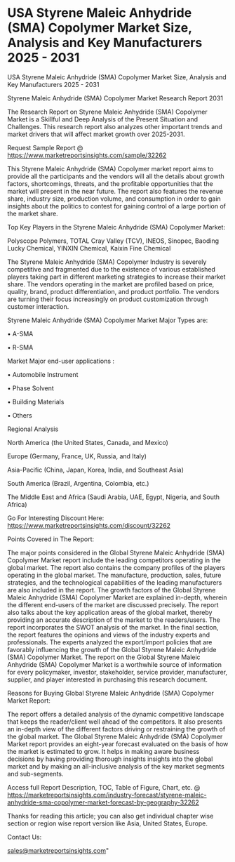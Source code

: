 # USA Styrene Maleic Anhydride (SMA) Copolymer Market Size, Analysis and Key Manufacturers 2025 - 2031
 USA Styrene Maleic Anhydride (SMA) Copolymer Market Size, Analysis and Key Manufacturers 2025 - 2031

Styrene Maleic Anhydride (SMA) Copolymer Market Research Report 2031

The Research Report on Styrene Maleic Anhydride (SMA) Copolymer Market is a Skillful and Deep Analysis of the Present Situation and Challenges. This research report also analyzes other important trends and market drivers that will affect market growth over 2025-2031.

Request Sample Report @ https://www.marketreportsinsights.com/sample/32262

This Styrene Maleic Anhydride (SMA) Copolymer market report aims to provide all the participants and the vendors will all the details about growth factors, shortcomings, threats, and the profitable opportunities that the market will present in the near future. The report also features the revenue share, industry size, production volume, and consumption in order to gain insights about the politics to contest for gaining control of a large portion of the market share.

Top Key Players in the Styrene Maleic Anhydride (SMA) Copolymer Market:

Polyscope Polymers, TOTAL Cray Valley (TCV), INEOS, Sinopec, Baoding Lucky Chemical, YINXIN Chemical, Kaixin Fine Chemical

The Styrene Maleic Anhydride (SMA) Copolymer Industry is severely competitive and fragmented due to the existence of various established players taking part in different marketing strategies to increase their market share. The vendors operating in the market are profiled based on price, quality, brand, product differentiation, and product portfolio. The vendors are turning their focus increasingly on product customization through customer interaction.

Styrene Maleic Anhydride (SMA) Copolymer Market Major Types are:

• A-SMA

• R-SMA

Market Major end-user applications :

• Automobile Instrument

• Phase Solvent

• Building Materials

• Others

Regional Analysis

North America (the United States, Canada, and Mexico)

Europe (Germany, France, UK, Russia, and Italy)

Asia-Pacific (China, Japan, Korea, India, and Southeast Asia)

South America (Brazil, Argentina, Colombia, etc.)

The Middle East and Africa (Saudi Arabia, UAE, Egypt, Nigeria, and South Africa)

Go For Interesting Discount Here: https://www.marketreportsinsights.com/discount/32262

Points Covered in The Report:

The major points considered in the Global Styrene Maleic Anhydride (SMA) Copolymer Market report include the leading competitors operating in the global market.
The report also contains the company profiles of the players operating in the global market.
The manufacture, production, sales, future strategies, and the technological capabilities of the leading manufacturers are also included in the report.
The growth factors of the Global Styrene Maleic Anhydride (SMA) Copolymer Market are explained in-depth, wherein the different end-users of the market are discussed precisely.
The report also talks about the key application areas of the global market, thereby providing an accurate description of the market to the readers/users.
The report incorporates the SWOT analysis of the market. In the final section, the report features the opinions and views of the industry experts and professionals. The experts analyzed the export/import policies that are favorably influencing the growth of the Global Styrene Maleic Anhydride (SMA) Copolymer Market.
The report on the Global Styrene Maleic Anhydride (SMA) Copolymer Market is a worthwhile source of information for every policymaker, investor, stakeholder, service provider, manufacturer, supplier, and player interested in purchasing this research document.

Reasons for Buying Global Styrene Maleic Anhydride (SMA) Copolymer Market Report:

The report offers a detailed analysis of the dynamic competitive landscape that keeps the reader/client well ahead of the competitors.
It also presents an in-depth view of the different factors driving or restraining the growth of the global market.
The Global Styrene Maleic Anhydride (SMA) Copolymer Market report provides an eight-year forecast evaluated on the basis of how the market is estimated to grow.
It helps in making aware business decisions by having providing thorough insights insights into the global market and by making an all-inclusive analysis of the key market segments and sub-segments.

Access full Report Description, TOC, Table of Figure, Chart, etc. @ https://marketreportsinsights.com/industry-forecast/styrene-maleic-anhydride-sma-copolymer-market-forecast-by-geography-32262

Thanks for reading this article; you can also get individual chapter wise section or region wise report version like Asia, United States, Europe.

Contact Us:

sales@marketreportsinsights.com"
